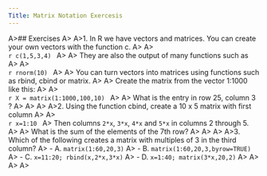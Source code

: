 ```yaml
---
Title: Matrix Notation Exercesis
---
```



A>## Exercises
A>
A>1. In R we have vectors and matrices. You can create your own vectors with the function c.
A>
A>    
    ```r
    c(1,5,3,4)
    ```
A>
A>    They are also the output of many functions such as
A>
A>    
    ```r
    rnorm(10)
    ```
A>
A>    You can turn vectors into matrices using functions such as rbind, cbind or matrix.
A>
A>    Create the matrix from the vector 1:1000 like this:
A>
A>    
    ```r
    X = matrix(1:1000,100,10)
    ```
A>
A>    What is the entry in row 25, column 3 ?
A>
A>
A>
A>2. Using the function cbind, create a 10 x 5 matrix with first column
A>
A>    
    ```r
    x=1:10
    ```
A>    Then columns `2*x`, `3*x`, `4*x` and `5*x` in columns 2 through 5.
A>
A>    What is the sum of the elements of the 7th row?
A>
A>
A>
A>3. Which of the following creates a matrix with multiples of 3 in the third column?
A>  - A. `matrix(1:60,20,3)`
A>  - B. `matrix(1:60,20,3,byrow=TRUE)`
A>  - C. `x=11:20; rbind(x,2*x,3*x)`
A>  - D. `x=1:40; matrix(3*x,20,2)`
A>
A>
A>
A>
